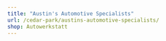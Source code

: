 ```yaml
---
title: "Austin's Automotive Specialists"
url: /cedar-park/austins-automotive-specialists/
shop: Autowerkstatt
---
```

